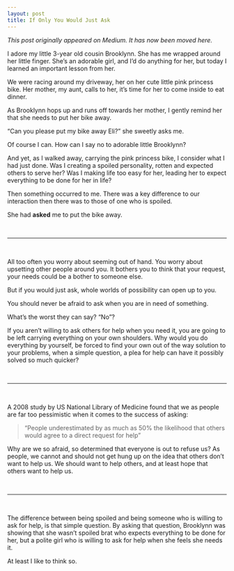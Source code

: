 ```yaml
---
layout: post
title: If Only You Would Just Ask
---
```


*This post originally appeared on Medium. It has now been moved here.*

I adore my little 3-year old cousin Brooklynn. She has me wrapped around her little finger. She’s an adorable girl, and I’d do anything for her, but today I learned an important lesson from her.

We were racing around my driveway, her on her cute little pink princess bike. Her mother, my aunt, calls to her, it’s time for her to come inside to eat dinner.

As Brooklynn hops up and runs off towards her mother, I gently remind her that she needs to put her bike away.

“Can you please put my bike away Eli?” she sweetly asks me.

Of course I can. How can I say no to adorable little Brooklynn?

And yet, as I walked away, carrying the pink princess bike, I consider what I had just done. Was I creating a spoiled personality, rotten and expected others to serve her? Was I making life too easy for her, leading her to expect everything to be done for her in life?

Then something occurred to me. There was a key difference to our interaction then there was to those of one who is spoiled.

She had **asked** me to put the bike away.

<br>
<hr>
<br>

All too often you worry about seeming out of hand. You worry about upsetting other people around you. It bothers you to think that your request, your needs could be a bother to someone else.

But if you would just ask, whole worlds of possibility can open up to you.

You should never be afraid to ask when you are in need of something.

What’s the worst they can say? “No”?

If you aren’t willing to ask others for help when you need it, you are going to be left carrying everything on your own shoulders. Why would you do everything by yourself, be forced to find your own out of the way solution to your problems, when a simple question, a plea for help can have it possibly solved so much quicker?

<br>
<hr>
<br>

A 2008 study by US National Library of Medicine found that we as people are far too pessimistic when it comes to the success of asking:

>“People underestimated by as much as 50% the likelihood that others would agree to a direct request for help”

Why are we so afraid, so determined that everyone is out to refuse us? As people, we cannot and should not get hung up on the idea that others don’t want to help us. We should want to help others, and at least hope that others want to help us.

<br>
<hr>
<br>

The difference between being spoiled and being someone who is willing to ask for help, is that simple question. By asking that question, Brooklynn was showing that she wasn’t spoiled brat who expects everything to be done for her, but a polite girl who is willing to ask for help when she feels she needs it.

At least I like to think so.